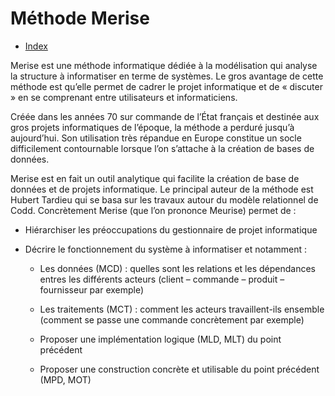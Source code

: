 # Méthode Merise

- [Index](/Readme.md)

Merise est une méthode informatique dédiée à la modélisation qui analyse la structure à informatiser en terme de systèmes. Le gros avantage de cette méthode est qu’elle permet de cadrer le projet informatique et de « discuter » en se comprenant entre utilisateurs et informaticiens.

Créée dans les années 70 sur commande de l’État français et destinée aux gros projets informatiques de l’époque, la méthode a perduré jusqu’à aujourd’hui. Son utilisation très répandue en Europe constitue un socle difficilement contournable lorsque l’on s’attache à la création de bases de données.

Merise est en fait un outil analytique qui facilite la création de base de données et de projets informatique. Le principal auteur de la méthode est Hubert Tardieu qui se basa sur les travaux autour du modèle relationnel de Codd. Concrètement Merise (que l’on prononce Meurise) permet de :

- Hiérarchiser les préoccupations du gestionnaire de projet informatique


- Décrire le fonctionnement du système à informatiser et notamment :

  - Les données (MCD) : quelles sont les relations et les dépendances entres les différents acteurs (client – commande – produit – fournisseur par exemple)
  

  - Les traitements (MCT) : comment les acteurs travaillent-ils ensemble (comment se passe une commande concrètement par exemple)
  

  - Proposer une implémentation logique (MLD, MLT) du point précédent


  - Proposer une construction concrète et utilisable du point précédent (MPD, MOT)